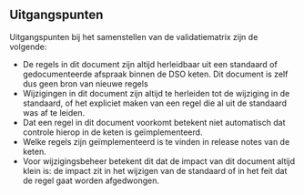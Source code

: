## Uitgangspunten

Uitgangspunten bij het samenstellen van de validatiematrix zijn de volgende:
  - De regels in dit document zijn altijd herleidbaar uit een standaard of gedocumenteerde afspraak binnen de DSO keten. Dit document is zelf dus geen bron van nieuwe regels
  - Wijzigingen in dit document zijn altijd te herleiden tot de wijziging in de standaard, of het expliciet maken van een regel die al uit de standaard was af te leiden.
  - Dat een regel in dit document voorkomt betekent niet automatisch dat controle hierop in de keten is geïmplementeerd.
  - Welke regels zijn geïmplementeerd is te vinden in release notes van de keten.
  - Voor wijzigingsbeheer betekent dit dat de impact van dit document altijd klein is: de impact zit in het wijzigen van de standaard of in het feit dat de regel gaat worden afgedwongen.